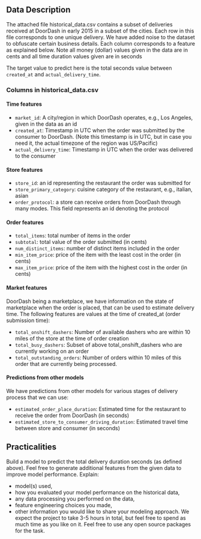 ## Data Description
The attached file historical_data.csv contains a subset of deliveries received at DoorDash in early 2015 in a subset of the cities. Each row in this file corresponds to one unique delivery. We have added noise to the dataset to obfuscate certain business details. Each column corresponds to a feature as explained below. Note all money (dollar) values given in the data are in cents and all time duration values given are in seconds

The target value to predict here is the total seconds value between `created_at` and `actual_delivery_time`.

### Columns in historical_data.csv
#### Time features

+ `market_id`: A city/region in which DoorDash operates, e.g., Los Angeles, given in the data as an id
+ `created_at`: Timestamp in UTC when the order was submitted by the consumer to DoorDash. (Note this timestamp is in UTC, but in case you need it, the actual timezone of the region was US/Pacific)
+ `actual_delivery_time`: Timestamp in UTC when the order was delivered to the consumer
#### Store features

+ `store_id`: an id representing the restaurant the order was submitted for
+ `store_primary_category`: cuisine category of the restaurant, e.g., italian, asian
+ `order_protocol`: a store can receive orders from DoorDash through many modes. This field represents an id denoting the protocol
#### Order features

+ `total_items`: total number of items in the order
+ `subtotal`: total value of the order submitted (in cents)
+ `num_distinct_items`: number of distinct items included in the order
+ `min_item_price`: price of the item with the least cost in the order (in cents)
+ `max_item_price`: price of the item with the highest cost in the order (in cents)
#### Market features

DoorDash being a marketplace, we have information on the state of marketplace when the order is placed, that can be used to estimate delivery time. The following features are values at the time of created_at (order submission time):

+ `total_onshift_dashers`: Number of available dashers who are within 10 miles of the store at the time of order creation
+ `total_busy_dashers`: Subset of above total_onshift_dashers who are currently working on an order
+ `total_outstanding_orders`: Number of orders within 10 miles of this order that are currently being processed.
#### Predictions from other models

We have predictions from other models for various stages of delivery process that we can use:

+ `estimated_order_place_duration`: Estimated time for the restaurant to receive the order from DoorDash (in seconds)
+ `estimated_store_to_consumer_driving_duration`: Estimated travel time between store and consumer (in seconds)
## Practicalities
Build a model to predict the total delivery duration seconds (as defined above). Feel free to generate additional features from the given data to improve model performance. Explain:

+ model(s) used,
+ how you evaluated your model performance on the historical data,
+ any data processing you performed on the data,
+ feature engineering choices you made,
+ other information you would like to share your modeling approach.
We expect the project to take 3-5 hours in total, but feel free to spend as much time as you like on it. Feel free to use any open source packages for the task.
